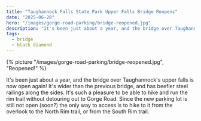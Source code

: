```yaml
---
title: "Taughannock Falls State Park Upper Falls Bridge Reopens"
date: "2025-06-28"
hero: "/images/gorge-road-parking/bridge-reopened.jpg"
description: "It's been just about a year, and the bridge over Taughannock's upper falls is now open again!"
tags:
  - bridge
  - black diamond
---
```


{% picture "/images/gorge-road-parking/bridge-reopened.jpg", "Reopened!" %}

It's been just about a year, and the bridge over Taughannock's upper falls is now open again! It's wider than the previous bridge, and has beefier steel railings along the sides. It's such a pleasure to be able to hike and run the rim trail without detouring out to Gorge Road. Since the new parking lot is still not open (soon?) the only way to access is to hike to it from the overlook to the North Rim trail, or from the South Rim trail.
